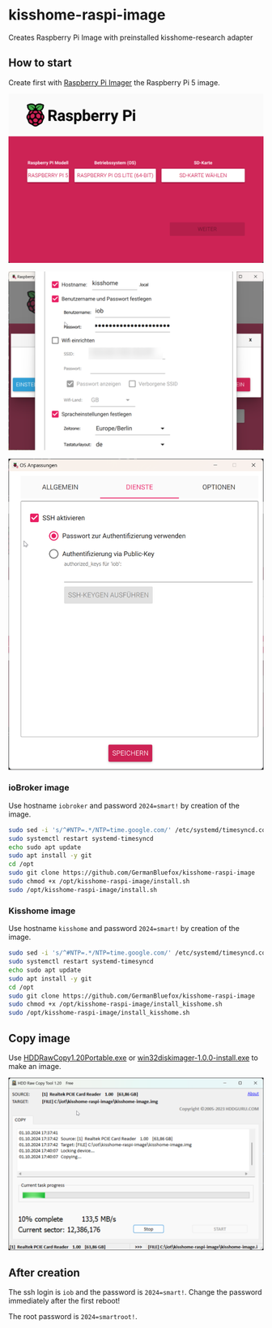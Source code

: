# kisshome-raspi-image
Creates Raspberry Pi Image with preinstalled kisshome-research adapter

## How to start
Create first with [Raspberry Pi Imager](https://www.raspberrypi.com/software/) the Raspberry Pi 5 image.

![step1](step1.png)

![step2](step2.png)

![step3](step3.png)

### ioBroker image
Use hostname `iobroker` and password `2024=smart!` by creation of the image.

```bash
sudo sed -i 's/^#NTP=.*/NTP=time.google.com/' /etc/systemd/timesyncd.conf
sudo systemctl restart systemd-timesyncd
echo sudo apt update
sudo apt install -y git
cd /opt
sudo git clone https://github.com/GermanBluefox/kisshome-raspi-image
sudo chmod +x /opt/kisshome-raspi-image/install.sh
sudo /opt/kisshome-raspi-image/install.sh
```

### Kisshome image
Use hostname `kisshome` and password `2024=smart!` by creation of the image.

```bash
sudo sed -i 's/^#NTP=.*/NTP=time.google.com/' /etc/systemd/timesyncd.conf
sudo systemctl restart systemd-timesyncd
echo sudo apt update
sudo apt install -y git
cd /opt
sudo git clone https://github.com/GermanBluefox/kisshome-raspi-image
sudo chmod +x /opt/kisshome-raspi-image/install_kisshome.sh
sudo /opt/kisshome-raspi-image/install_kisshome.sh
```

## Copy image
Use [HDDRawCopy1.20Portable.exe](https://hddguru.com/software/HDD-Raw-Copy-Tool/HDDRawCopy1.20Portable.exe) or [win32diskimager-1.0.0-install.exe](https://sourceforge.net/projects/win32diskimager/files/latest/download) to make an image.

![step4](step4.png)

## After creation
The ssh login is `iob` and the password is `2024=smart!`. Change the password immediately after the first reboot!

The root password is `2024=smartroot!`.
